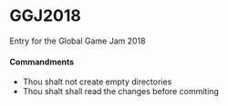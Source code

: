# GGJ2018
Entry for the Global Game Jam 2018

#### Commandments
- Thou shalt not create empty directories
- Thou shalt shall read the changes before commiting


